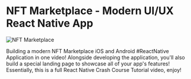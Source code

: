 # NFT Marketplace - Modern UI/UX React Native App
![NFT Marketplace](https://i.ibb.co/X5kYdvB/image.png)

Building a modern NFT Marketplace iOS and Android #ReactNative Application in one video! Alongside developing the application, you'll also build a special landing page to showcase all of your app's features! Essentially, this is a full React Native Crash Course Tutorial video, enjoy!
